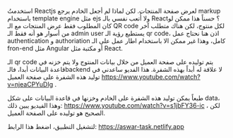استخدمتُ Reactjs لعرض صفحة المنتجات. لكن لماذا لم أجعل الخادم يرجع markup باستخدام template engine مثل ejs ولا أُتعب نفسي بالـ React؟ حسناً هذا ممكن لو كان المطلوب فقط عرض المنتجات مع الـ QR code لكل منتوج، لكن هناك متطلب آخر من أسوار هو أنه فقط الـ admin user يستطيع رؤية الـ qr code، اذن هنا نحتاج عمل authentication و authoriation كامل، وهذا غير ممكن الا باستخدام اطار عمل على الـ fron-end مثل Angular أو مكتبة مثل React.

الـ qr code يتم توليده على صفحة العميل من خلال بيانات المنتوج ولا يتم خزنه في قاعدة البيانات أبدا، فالـbackend لا علاقة له أبداً بهذه الشفرة. هذا الفديو ساعدني في توليد هذه الشفرة على صفحة العميل https://www.youtube.com/watch?v=njeaCPYuDIg .

طبعاً يمكن توليد هذه الشفرة على الخادم وخزنها في قاعدة البيانات على شكل data، وهذا الفيديو يبين ذلك: https://www.youtube.com/watch?v=s1jbFY36-ic ، لكن الصحيح هو توليده على الصفحة العميل.

لتشغيل التطبيق، اضغط هذا الرابط: https://aswar-task.netlify.app 
